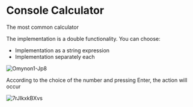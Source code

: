 # Console Calculator
 The most common calculator

The implementation is a double functionality. You can choose:
<ul>
 <li>Implementation as a string expression</li>
 <li>Implementation separately each</li>
</ul>

![Omynon1-Jp8](https://user-images.githubusercontent.com/64326994/131701656-b5a12ad7-6393-48ef-ad5c-3ee26b17643a.jpg)

According to the choice of the number and pressing Enter, the action will occur

![7rJIkxkBXvs](https://user-images.githubusercontent.com/64326994/131701923-d2093e4c-eb73-41bb-9005-c20f079a36eb.jpg)

